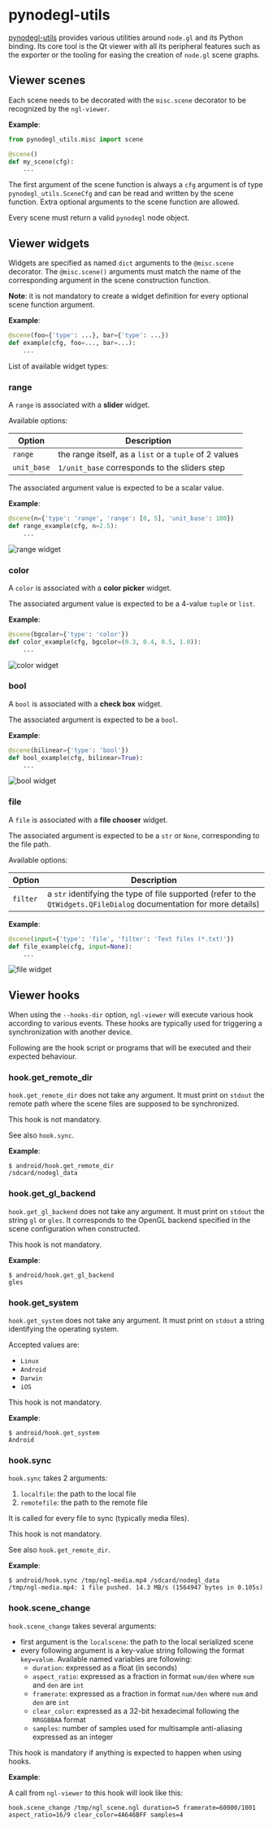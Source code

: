pynodegl-utils
==============

[pynodegl-utils][pynodegl-utils] provides various utilities around `node.gl`
and its Python binding. Its core tool is the Qt viewer with all its
peripheral features such as the exporter or the tooling for easing the
creation of `node.gl` scene graphs.

[pynodegl-utils]: /pynodegl-utils


## Viewer scenes

Each scene needs to be decorated with the `misc.scene` decorator to be
recognized by the `ngl-viewer`.

**Example**:

```python
from pynodegl_utils.misc import scene

@scene()
def my_scene(cfg):
    ...
```

The first argument of the scene function is always a `cfg` argument is of type
`pynodegl_utils.SceneCfg` and can be read and written by the scene function.
Extra optional arguments to the scene function are allowed.

Every scene must return a valid `pynodegl` node object.


## Viewer widgets

Widgets are specified as named `dict` arguments to the `@misc.scene` decorator.
The `@misc.scene()` arguments must match the name of the corresponding argument
in the scene construction function.

**Note**: it is not mandatory to create a widget definition for every optional
scene function argument.

**Example**:

```python
@scene(foo={'type': ...}, bar={'type': ...})
def example(cfg, foo=..., bar=...):
    ...
```

List of available widget types:

### range

A `range` is associated with a **slider** widget.

Available options:

Option      | Description
----------- | -----------
`range`     | the range itself, as a `list` or a `tuple` of 2 values
`unit_base` | `1/unit_base` corresponds to the sliders step

The associated argument value is expected to be a scalar value.

**Example**:

```python
@scene(n={'type': 'range', 'range': [0, 5], 'unit_base': 100})
def range_example(cfg, n=2.5):
    ...
```

![range widget](img/widget-range.png)

### color

A `color` is associated with a **color picker** widget.

The associated argument value is expected to be a 4-value `tuple` or `list`.

**Example**:

```python
@scene(bgcolor={'type': 'color'})
def color_example(cfg, bgcolor=(0.3, 0.4, 0.5, 1.0)):
    ...
```

![color widget](img/widget-color.png)

### bool

A `bool` is associated with a **check box** widget.

The associated argument is expected to be a `bool`.

**Example**:

```python
@scene(bilinear={'type': 'bool'})
def bool_example(cfg, bilinear=True):
    ...
```

![bool widget](img/widget-bool.png)

### file

A `file` is associated with a **file chooser** widget.

The associated argument is expected to be a `str` or `None`, corresponding to
the file path.

Available options:

Option      | Description
----------- | -----------
`filter`    | a `str` identifying the type of file supported (refer to the `QtWidgets.QFileDialog` documentation for more details)

**Example**:

```python
@scene(input={'type': 'file', 'filter': 'Text files (*.txt)'})
def file_example(cfg, input=None):
    ...
```

![file widget](img/widget-file.png)


## Viewer hooks

When using the `--hooks-dir` option, `ngl-viewer` will execute various hook
according to various events. These hooks are typically used for triggering a
synchronization with another device.

Following are the hook script or programs that will be executed and their
expected behaviour.

### hook.get_remote_dir

`hook.get_remote_dir` does not take any argument. It must print on `stdout` the
remote path where the scene files are supposed to be synchronized.

This hook is not mandatory.

See also `hook.sync`.

**Example**:

```shell
$ android/hook.get_remote_dir
/sdcard/nodegl_data
```

### hook.get_gl_backend

`hook.get_gl_backend` does not take any argument. It must print on `stdout` the
string `gl` or `gles`. It corresponds to the OpenGL backend specified in the
scene configuration when constructed.

This hook is not mandatory.

**Example**:

```shell
$ android/hook.get_gl_backend
gles
```

### hook.get_system

`hook.get_system` does not take any argument. It must print on `stdout` a
string identifying the operating system.

Accepted values are:

- `Linux`
- `Android`
- `Darwin`
- `iOS`

This hook is not mandatory.

**Example**:

```shell
$ android/hook.get_system
Android
```

### hook.sync

`hook.sync` takes 2 arguments:

1. `localfile`: the path to the local file
2. `remotefile`: the path to the remote file

It is called for every file to sync (typically media files).

This hook is not mandatory.

See also `hook.get_remote_dir`.

**Example**:

```shell
$ android/hook.sync /tmp/ngl-media.mp4 /sdcard/nodegl_data
/tmp/ngl-media.mp4: 1 file pushed. 14.3 MB/s (1564947 bytes in 0.105s)
```

### hook.scene_change

`hook.scene_change` takes several arguments:

- first argument is the `localscene`: the path to the local serialized scene
- every following argument is a key-value string following the format
  `key=value`. Available named variables are following:
  - `duration`: expressed as a float (in seconds)
  - `aspect_ratio`: expressed as a fraction in format `num/den` where `num` and `den` are `int`
  - `framerate`: expressed as a fraction in format `num/den` where `num` and `den` are `int`
  - `clear_color`: expressed as a 32-bit hexadecimal following the `RRGGBBAA` format
  - `samples`: number of samples used for multisample anti-aliasing expressed as an integer

This hook is mandatory if anything is expected to happen when using hooks.

**Example**:

A call from `ngl-viewer` to this hook will look like this:

```shell
hook.scene_change /tmp/ngl_scene.ngl duration=5 framerate=60000/1001 aspect_ratio=16/9 clear_color=4A646BFF samples=4
```
